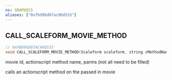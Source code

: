 ```yaml
---
ns: GRAPHICS
aliases: ["0xfbd96d87ac96d533"]
---
```

## CALL_SCALEFORM_MOVIE_METHOD

```c
// 0xFBD96D87AC96D533
void CALL_SCALEFORM_MOVIE_METHOD(Scaleform scaleform, string cMethodName);
```

movie id, actionscript method name, parms (not all need to be filled)

calls an actionscript method on the passed in movie


